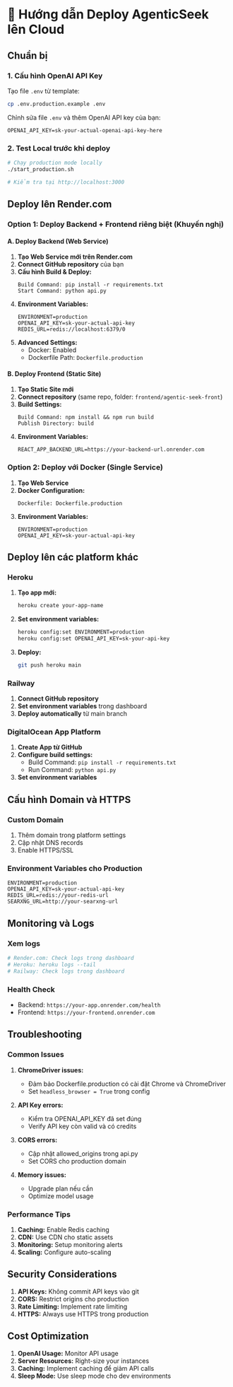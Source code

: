 # 🚀 Hướng dẫn Deploy AgenticSeek lên Cloud

## Chuẩn bị

### 1. Cấu hình OpenAI API Key

Tạo file `.env` từ template:
```bash
cp .env.production.example .env
```

Chỉnh sửa file `.env` và thêm OpenAI API key của bạn:
```
OPENAI_API_KEY=sk-your-actual-openai-api-key-here
```

### 2. Test Local trước khi deploy

```bash
# Chạy production mode locally
./start_production.sh

# Kiểm tra tại http://localhost:3000
```

## Deploy lên Render.com

### Option 1: Deploy Backend + Frontend riêng biệt (Khuyến nghị)

#### A. Deploy Backend (Web Service)

1. **Tạo Web Service mới trên Render.com**
2. **Connect GitHub repository** của bạn
3. **Cấu hình Build & Deploy:**
   ```
   Build Command: pip install -r requirements.txt
   Start Command: python api.py
   ```
4. **Environment Variables:**
   ```
   ENVIRONMENT=production
   OPENAI_API_KEY=sk-your-actual-api-key
   REDIS_URL=redis://localhost:6379/0
   ```
5. **Advanced Settings:**
   - Docker: Enabled
   - Dockerfile Path: `Dockerfile.production`

#### B. Deploy Frontend (Static Site)

1. **Tạo Static Site mới**
2. **Connect repository** (same repo, folder: `frontend/agentic-seek-front`)
3. **Build Settings:**
   ```
   Build Command: npm install && npm run build
   Publish Directory: build
   ```
4. **Environment Variables:**
   ```
   REACT_APP_BACKEND_URL=https://your-backend-url.onrender.com
   ```

### Option 2: Deploy với Docker (Single Service)

1. **Tạo Web Service**
2. **Docker Configuration:**
   ```
   Dockerfile: Dockerfile.production
   ```
3. **Environment Variables:**
   ```
   ENVIRONMENT=production
   OPENAI_API_KEY=sk-your-actual-api-key
   ```

## Deploy lên các platform khác

### Heroku

1. **Tạo app mới:**
   ```bash
   heroku create your-app-name
   ```

2. **Set environment variables:**
   ```bash
   heroku config:set ENVIRONMENT=production
   heroku config:set OPENAI_API_KEY=sk-your-api-key
   ```

3. **Deploy:**
   ```bash
   git push heroku main
   ```

### Railway

1. **Connect GitHub repository**
2. **Set environment variables** trong dashboard
3. **Deploy automatically** từ main branch

### DigitalOcean App Platform

1. **Create App từ GitHub**
2. **Configure build settings:**
   - Build Command: `pip install -r requirements.txt`
   - Run Command: `python api.py`
3. **Set environment variables**

## Cấu hình Domain và HTTPS

### Custom Domain
1. Thêm domain trong platform settings
2. Cập nhật DNS records
3. Enable HTTPS/SSL

### Environment Variables cho Production
```
ENVIRONMENT=production
OPENAI_API_KEY=sk-your-actual-api-key
REDIS_URL=redis://your-redis-url
SEARXNG_URL=http://your-searxng-url
```

## Monitoring và Logs

### Xem logs
```bash
# Render.com: Check logs trong dashboard
# Heroku: heroku logs --tail
# Railway: Check logs trong dashboard
```

### Health Check
- Backend: `https://your-app.onrender.com/health`
- Frontend: `https://your-frontend.onrender.com`

## Troubleshooting

### Common Issues

1. **ChromeDriver issues:**
   - Đảm bảo Dockerfile.production có cài đặt Chrome và ChromeDriver
   - Set `headless_browser = True` trong config

2. **API Key errors:**
   - Kiểm tra OPENAI_API_KEY đã set đúng
   - Verify API key còn valid và có credits

3. **CORS errors:**
   - Cập nhật allowed_origins trong api.py
   - Set CORS cho production domain

4. **Memory issues:**
   - Upgrade plan nếu cần
   - Optimize model usage

### Performance Tips

1. **Caching:** Enable Redis caching
2. **CDN:** Use CDN cho static assets
3. **Monitoring:** Setup monitoring alerts
4. **Scaling:** Configure auto-scaling

## Security Considerations

1. **API Keys:** Không commit API keys vào git
2. **CORS:** Restrict origins cho production
3. **Rate Limiting:** Implement rate limiting
4. **HTTPS:** Always use HTTPS trong production

## Cost Optimization

1. **OpenAI Usage:** Monitor API usage
2. **Server Resources:** Right-size your instances
3. **Caching:** Implement caching để giảm API calls
4. **Sleep Mode:** Use sleep mode cho dev environments